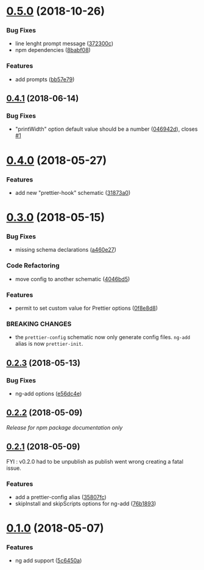 <a name="0.5.0"></a>

# [0.5.0](https://github.com/noelmace/prettier-schematics/compare/v0.4.1...v0.5.0) (2018-10-26)

### Bug Fixes

* line lenght prompt message ([372300c](https://github.com/noelmace/prettier-schematics/commit/372300c))
* npm dependencies ([8babf08](https://github.com/noelmace/prettier-schematics/commit/8babf08))

### Features

* add prompts ([bb57e79](https://github.com/noelmace/prettier-schematics/commit/bb57e79))

<a name="0.4.1"></a>

## [0.4.1](https://github.com/noelmace/prettier-schematics/compare/v0.4.0...v0.4.1) (2018-06-14)

### Bug Fixes

* "printWidth" option default value should be a number ([046942d](https://github.com/noelmace/prettier-schematics/commit/046942d)), closes [#1](https://github.com/noelmace/prettier-schematics/issues/1)

<a name="0.4.0"></a>

# [0.4.0](https://github.com/noelmace/prettier-schematics/compare/v0.3.0...v0.4.0) (2018-05-27)

### Features

* add new "prettier-hook" schematic ([31873a0](https://github.com/noelmace/prettier-schematics/commit/31873a0))

<a name="0.3.0"></a>

# [0.3.0](https://github.com/noelmace/prettier-schematics/compare/v0.2.3...v0.3.0) (2018-05-15)

### Bug Fixes

* missing schema declarations ([a460e27](https://github.com/noelmace/prettier-schematics/commit/a460e27))

### Code Refactoring

* move config to another schematic ([4046bd5](https://github.com/noelmace/prettier-schematics/commit/4046bd5))

### Features

* permit to set custom value for Prettier options ([0f8e8d8](https://github.com/noelmace/prettier-schematics/commit/0f8e8d8))

### BREAKING CHANGES

* the `prettier-config` schematic now only generate
  config files. `ng-add` alias is now `prettier-init`.

<a name="0.2.3"></a>

## [0.2.3](https://github.com/noelmace/prettier-schematics/compare/v0.2.2...v0.2.3) (2018-05-13)

### Bug Fixes

* ng-add options ([e56dc4e](https://github.com/noelmace/prettier-schematics/commit/e56dc4e))

<a name="0.2.2"></a>

## [0.2.2](https://github.com/noelmace/prettier-schematics/compare/v0.2.1...v0.2.2) (2018-05-09)

<a name="0.2.2"></a>

_Release for npm package documentation only_

## [0.2.1](https://github.com/noelmace/prettier-schematics/compare/v0.1.0...v0.2.1) (2018-05-09)

FYI : v0.2.0 had to be unpublish as publish went wrong creating a fatal issue.

### Features

* add a prettier-config alias ([35807fc](https://github.com/noelmace/prettier-schematics/commit/35807fc))
* skipInstall and skipScripts options for ng-add ([76b1893](https://github.com/noelmace/prettier-schematics/commit/76b1893))

<a name="0.1.0"></a>

# [0.1.0](https://github.com/noelmace/prettier-schematics/compare/5c6450a...v0.1.0) (2018-05-07)

### Features

* ng add support ([5c6450a](https://github.com/noelmace/prettier-schematics/commit/5c6450a))
